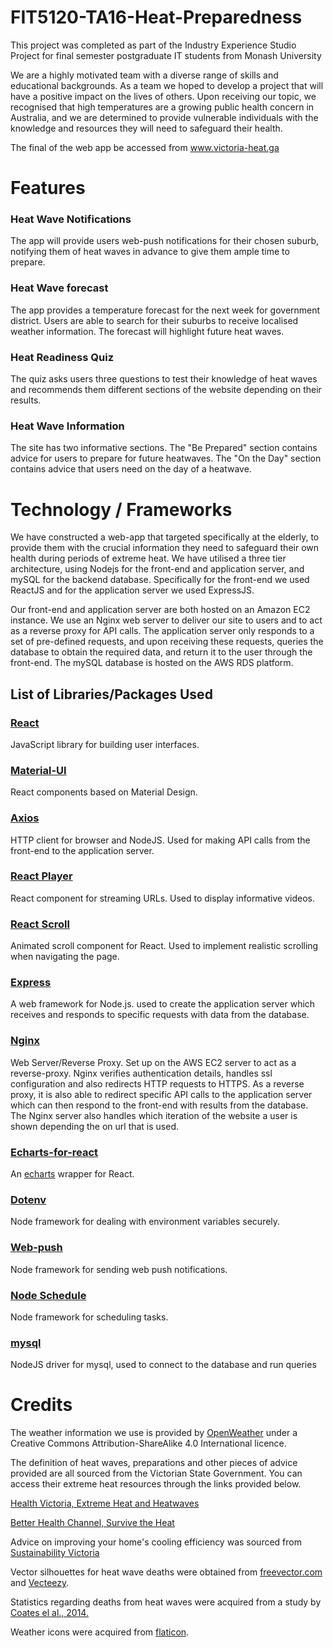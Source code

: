# FIT5120-TA16-Heat-Preparedness

This project was completed as part of the Industry Experience Studio Project for final semester postgraduate IT students from Monash University

We are a highly motivated team with a diverse range of skills and educational backgrounds. As a team we hoped to develop a project that will have a positive impact on the lives of others. Upon receiving our topic, we recognised that high temperatures are a growing public health concern in Australia, and we are determined to provide vulnerable individuals with the knowledge and resources they will need to safeguard their health.

The final of the web app be accessed from <a href="https://victoria-heat.ga">www.victoria-heat.ga</a>

 
# Features

### Heat Wave Notifications
The app will provide users web-push notifications for their chosen suburb, notifying them of heat waves in advance to give them ample time to prepare.

### Heat Wave forecast
The app provides a temperature forecast for the next week for government district. Users are able to search for their suburbs to receive localised weather information. The forecast will highlight future heat waves.

### Heat Readiness Quiz
The quiz asks users three questions to test their knowledge of heat waves and recommends them different sections of the website depending on their results.

### Heat Wave Information
The site has two informative sections. The "Be Prepared" section contains advice for users to prepare for future heatwaves. The "On the Day" section contains advice that users need on the day of a heatwave.

# Technology / Frameworks
We have constructed a web-app that targeted specifically at the elderly, to provide them with the crucial information they need to safeguard their own health during periods of extreme heat. We have utilised a three tier architecture, using Nodejs for the front-end and application server, and mySQL for the backend database. Specifically for the front-end we used ReactJS and for the application server we used ExpressJS.

Our front-end and application server are both hosted on an Amazon EC2 instance. We use an Nginx web server to deliver our site to users and to act as a reverse proxy for API calls. The application server only responds to a set of pre-defined requests, and upon receiving these requests, queries the database to obtain the required data, and return it to the user through the front-end. The mySQL database is hosted on the AWS RDS platform.

## List of Libraries/Packages Used

### <a href="https://reactjs.org/">React</a>
JavaScript library for building user interfaces.

### <a href="https://material-ui.com/">Material-UI</a>
React components based on Material Design.

### <a href="https://www.npmjs.com/package/axios" >Axios </a>
HTTP client for browser and NodeJS. Used for making API calls from the front-end  to the application server.

### <a href="https://www.npmjs.com/package/react-player" >React Player</a>
React component for streaming URLs. Used to display informative videos.

### <a href="https://www.npmjs.com/package/react-scroll" >React Scroll</a>
Animated scroll component for React. Used to implement realistic scrolling when navigating the page.

### <a href="https://expressjs.com/" >Express</a>
A web framework for Node.js. used to create the application server which receives and responds to specific requests with data from the database.

### <a href="https://www.nginx.com/">Nginx</a>
Web Server/Reverse Proxy. Set up on the AWS EC2 server to act as a reverse-proxy. Nginx verifies authentication details, handles ssl configuration and also redirects HTTP requests to HTTPS. As a reverse proxy, it is also able to redirect specific API calls to the application server which can then respond to the front-end with results from the database. The Nginx server also handles which iteration of the website a user is shown depending the on url that is used.

### <a href="https://www.npmjs.com/package/echarts-for-react">Echarts-for-react</a>
An <a href="https://www.echartsjs.com/">echarts</a> wrapper for React. 


### <a href="https://www.npmjs.com/package/dotenv">Dotenv</a>
Node framework for dealing with environment variables securely.

### <a href="https://www.npmjs.com/package/web-push">Web-push</a>
Node framework for sending web push notifications.

### <a href="https://www.npmjs.com/package/node-schedule">Node Schedule</a>
Node framework for scheduling tasks.

### <a href="https://www.npmjs.com/package/mysql">mysql</a>
NodeJS driver for mysql, used to connect to the database and run queries



# Credits
The weather information we use is provided by <a href="https://openweathermap.org/" >OpenWeather</a> under a Creative Commons Attribution-ShareAlike 4.0 International licence.

The definition of heat waves, preparations and other pieces of advice provided are all sourced from the Victorian State Government. You can access their extreme heat resources through the links provided below.

<a href="https://www2.health.vic.gov.au/public-health/environmental-health/climate-weather-and-public-health/heatwaves-and-extreme-heat/.">Health Victoria, Extreme Heat and Heatwaves</a>

<a href="https://www.betterhealth.vic.gov.au/campaigns/Survive-the-heat">Better Health Channel, Survive the Heat </a>
 
Advice on improving your home's cooling efficiency was sourced from <a href="https://www.sustainability.vic.gov.au/You-and-your-home/Save-energy/Cooling/Cool-your-home-in-summer">Sustainability Victoria</a>
   
Vector silhouettes for heat wave deaths were obtained from <a href="https://www.freevector.com/elderly-people-silhouettes">freevector.com</a> and <a href="https://www.vecteezy.com/free-vector/human-silhouette-vector-free">Vecteezy</a>.
 
Statistics regarding deaths from heat waves were acquired from a study by <a href="https://www.sciencedirect.com/science/article/pii/S1462901114000999">Coates el al., 2014.</a>

Weather icons were acquired from <a href="http://www.flaticon.com">flaticon</a>.

          
